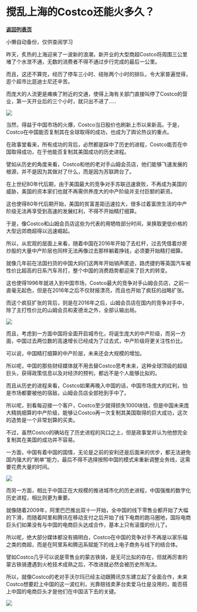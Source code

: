 # 搅乱上海的Costco还能火多久？

[**返回列表页**](/gzh/政事堂2019)

小懒自动备份，仅供查阅学习

  

昨天，炙热的上海迎来了一波新的浪潮，新开业的大型商超Costco将周围三公里堵了个水泄不通，无数的消费者不得不通过步行完成的最后一公里。

  

而且，这还不算完，经历了停车三小时、结账两个小时的排队，令大家普遍觉得，逛个超市比逛迪士尼还辛苦。  

  

而庞大的人流更是瘫痪了附近的交通，使得上海有关部门直接叫停了Costco的营业，第一天开业后的三个小时，就只出不进了.....

  

![](https://mmbiz.qpic.cn/mmbiz_jpg/rxhS23yu8cN2FXtv48BNjYCUZZG53VkjpcQPJchougqWKolkkBRsdcLqYn30Ur6ib17aia642CIv82AYuZRrvtoQ/640?wx_fmt=jpeg)

  

当然，得益于中国市场的火爆，Costco当日股价也刷新上市以来新高。于是，Costco在中国能否复制其在全球取得的成功，也成为了舆论热议的重点。

  

在政事堂看来，所有成功的背后，必然都是踩中了历史的进程，Costco能否在中国取得成功，在于他能否复制其美国成功的历史进程。

  

譬如从历史的角度来看，Costco和他的老对手山姆会员店，他们能够飞速发展的根源，并不是因为其做对了什么，而是因为苏联跨台了。  

  

在上世纪80年代后期，由于美国最大的竞争对手苏联迅速衰败，不再成为美国的威胁，美国的资本家们也就不再需供养庞大的中产阶级并支付巨额的薪资。

  

这也使得80年代后期开始，美国的贫富差距迅速拉大，很多过着富庶生活的中产阶级无法再享受到高速的发展红利，不得不开始精打细算。

  

于是，像Costco和山姆会员店这些为代表的用牺牲部分时间，来换取更低价格的大型远郊商超得以迅速崛起。

  

所以，从宏观的层面上来看，随着中国在2016年开始了去杠杆，过去凭借着炒房炒股的大量中产阶层也同样无法再像过去那样躺着挣钱，必须要开始精打细算。

  

就像几年前在法国扫货的中国大妈们这两年开始销声匿迹，路虎捷豹等英国汽车被性价比超高的日系汽车吊打，整个中国的消费趋势都迎来了巨大的转变。

  

这也使得1996年就进入到中国市场，Costco最大的竞争对手山姆会员店，之前一直毫无起色，但是在2016年之后不仅财报漂亮，而且也开始了疯狂的战略扩张。  

  

而这个疯狂扩张的背后，则是在2016年之后，山姆会员店在国内的竞争对手中，除了主打性价比的山姆会员和麦德龙之外，全部认输出局。

  

![](https://mmbiz.qpic.cn/mmbiz_jpg/OaFsUa11r0AwVmHSH4J8OvojI0WQ8yorgAvoIWJ5BE6QnwTgeI5906VYFI4mo2NOsmIwR7PEAq9ka4htoia1uEw/640?wx_fmt=jpeg)

  

而且，考虑到一方面中国将全面开启城市化，将诞生庞大的中产阶级，而另一方面，中国过去两位数的高速增长已经成为了过去式，中产阶级将更关注性价比。

  

可以说，中国精打细算的中产阶层，未来还会大规模的增加。

  

所以呢，中国的那些财经媒体就不用去替Costco思考未来，这种全球顶级的超级巨头，获得政策信息以及对经济的预判，都远不是个人能够比拟的。

  

而且从历史的进程来看，Costco如果再晚入中国的话，中国市场庞大的红利，怕是市场都要被他的宿敌，山姆会员店全部抢到手中了。

  

所以呢，别看每迎接一个客户，Costco至少就得损失1000块钱，但是中国未来庞大精挑细算的中产阶级，能够让Costco再一次复制其美国取得的巨大成功，这次的造势是一个非常划算的买卖。

  

  

不过，虽然Costco的确站在了历史进程的风口之上，但是政事堂并认为他想完全复制其在美国的成功并不容易。

  

一方面，中国有着中国的国情，无论是之前的安利还是后面来的优步，都无法避免国内强大的“刷单”能力，最后不得不选择按照中国的模式来重新调整业务线，这需要花费大量的时间。

  

![](https://mmbiz.qpic.cn/mmbiz_jpg/rxhS23yu8cN2FXtv48BNjYCUZZG53VkjMAIKlGWSbJmdQMTYrYr7jPQMmabXYjl6ePG0cRH8HXG0j2YLaUyicyA/640?wx_fmt=jpeg)

  

而另一方面，相比于中国正在大规模的推进城市化的历史进程，中国强推的数字化历史进程，相比则更为重要。

  

就像随着2009年，阿里巴巴推出双十一开始，全中国的线下零售业都开始了大幅的下滑，而随着阿里和腾讯在移动支付之后开始了线下电商的跑马圈地，国际电商巨头们如果没有与中国的电商巨头达成合作，基本上只有滚蛋的份儿了。

  

所以呢，绝大部分媒体都没有搞明白，Costco在中国的竞争对手不再是以家乐福之类的商超，而是在阿里系和腾迅系赋能下的线上电子商务与线下的结合体。

  

譬如Costco几乎可以说是零售业的蒙古铁骑，是无可比拟的存在，但就再厉害的蒙古铁骑遭遇到火枪技术成熟之后，不改进就必然会被历史所淘汰。

  

所以，就像Costco的老对手沃尔玛已经主动跟腾讯京东建立起了全面合作，未来Costco想要赶上中国的这一波红利，光靠赔钱卖茅台卖爱马仕是没用的，能否搭上中国的电商巨头才是他们在中国活下去的关键。

  

![](https://mmbiz.qpic.cn/mmbiz_jpg/rxhS23yu8cPp0iaKAfe0ZsWfgGcY72o9Nror8TicrtnlDsqzY7y4Kum4fM3X0FMEGlbvm9HvZUiaETSnLt4DHNLbQ/640?wx_fmt=jpeg)

